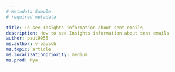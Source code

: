 ```yaml
---
# Metadata Sample
# required metadata

title: To see Insights information about sent emails
description: How to see Insights information about sent emails 
author: paul9955
ms.author: v-pausch
ms.topic: article
ms.localizationpriority: medium 
ms.prod: Mya
---
```

